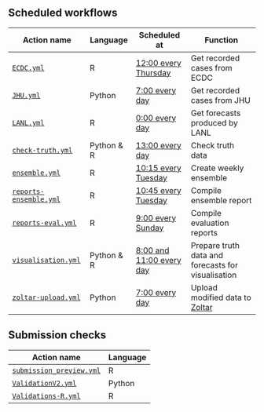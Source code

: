 ## Scheduled workflows

| Action name                                    | Language   | Scheduled at                                                   | Function                                           |
|------------------------------------------------|------------|----------------------------------------------------------------|----------------------------------------------------|
| [`ECDC.yml`](ECDC.yml)                         | R          | [12:00 every Thursday](https://crontab.guru/#0_12_*_*_4)       | Get recorded cases from ECDC                       |
| [`JHU.yml`](JHU.yml)                           | Python     | [7:00 every day](https://crontab.guru/#0_7_*_*_*)              | Get recorded cases from JHU                        |
| [`LANL.yml`](LANL.yml)                         | R          | [0:00 every day](https://crontab.guru/#0_0_*_*_*)              | Get forecasts produced by LANL                     |
| [`check-truth.yml`](check-truth.yml)           | Python & R | [13:00 every day](https://crontab.guru/#0_13_*_*_*)            | Check truth data                   |
| [`ensemble.yml`](ensemble.yml)                 | R          | [10:15 every Tuesday](https://crontab.guru/#15_10_*_*_2)       | Create weekly ensemble                             |
| [`reports-ensemble.yml`](reports-ensemble.yml) | R          | [10:45 every Tuesday](https://crontab.guru/#45_10_*_*_2)       | Compile ensemble report                            |
| [`reports-eval.yml`](reports-eval.yml)         | R          | [9:00 every Sunday](https://crontab.guru/#0_9_*_*_0)           | Compile evaluation reports                         |
| [`visualisation.yml`](visualisation.yml)       | Python & R | [8:00 and 11:00 every day](https://crontab.guru/#0_8,11_*_*_*) | Prepare truth data and forecasts for visualisation |
| [`zoltar-upload.yml`](zoltar-upload.yml)      | Python     | [7:00 every day](https://crontab.guru/#0_7_*_*_*)              | Upload modified data to [Zoltar](https://www.zoltardata.com/project/238) |

## Submission checks

| Action name                                        | Language |
|----------------------------------------------------|----------|
| [`submission_preview.yml`](submission_preview.yml) | R        |
| [`ValidationV2.yml`](ValidationV2.yml)             | Python   |
| [`Validations-R.yml`](Validations-R.yml)           | R        |
